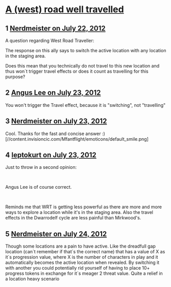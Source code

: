 # [A (west) road well travelled](https://community.fantasyflightgames.com/topic/67887-a-west-road-well-travelled/)

## 1 [Nerdmeister on July 22, 2012](https://community.fantasyflightgames.com/topic/67887-a-west-road-well-travelled/?do=findComment&comment=662153)

A question regarding West Road Traveller:

The response on this ally says to switch the active location with any location in the staging area.

Does this mean that you technically do not travel to this new location and thus won´t trigger travel effects or does it count as travelling for this purpose?

## 2 [Angus Lee on July 23, 2012](https://community.fantasyflightgames.com/topic/67887-a-west-road-well-travelled/?do=findComment&comment=662238)

You won't trigger the Travel effect, because it is "switching", not "travelling"

## 3 [Nerdmeister on July 23, 2012](https://community.fantasyflightgames.com/topic/67887-a-west-road-well-travelled/?do=findComment&comment=662261)

Cool. Thanks for the fast and concise answer :) [//content.invisioncic.com/Mfantflight/emoticons/default_smile.png]

## 4 [leptokurt on July 23, 2012](https://community.fantasyflightgames.com/topic/67887-a-west-road-well-travelled/?do=findComment&comment=662306)

Just to throw in a second opinion:

 

Angus Lee is of course correct.

 

Reminds me that WRT is getting less powerful as there are more and more ways to explore a location while it's in the staging area. Also the travel effects in the Dwarrodelf cycle are less painful than Mirkwood's.

## 5 [Nerdmeister on July 24, 2012](https://community.fantasyflightgames.com/topic/67887-a-west-road-well-travelled/?do=findComment&comment=662766)

Though some locations are a pain to have active. Like the dreadfull gap location (can´t remember if that´s the correct name) that has a value of X as it´s progression value, where X is the number of characters in play and it automatically becomes the active location when revealed. By switching it with another you could potentially rid yourself of having to place 10+ progress tokens in exchange for it´s meager 2 threat value. Quite a relief in a location heavy scenario

